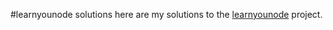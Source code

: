#learnyounode solutions
here are my solutions to the [learnyounode](https://github.com/workshopper/learnyounode) project.